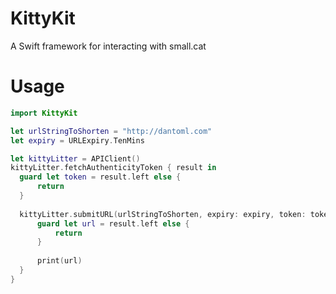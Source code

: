 # KittyKit
A Swift framework for interacting with small.cat

# Usage

```swift
import KittyKit

let urlStringToShorten = "http://dantoml.com"
let expiry = URLExpiry.TenMins

let kittyLitter = APIClient()
kittyLitter.fetchAuthenticityToken { result in
  guard let token = result.left else {
      return
  }
  
  kittyLitter.submitURL(urlStringToShorten, expiry: expiry, token: token) { result in
      guard let url = result.left else {
          return
      }
      
      print(url)
  }
}

```
